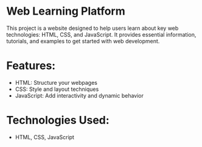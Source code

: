 # Web Learning Platform
This project is a website designed to help users learn about key web technologies: HTML, CSS, and JavaScript. It provides essential information, tutorials, and examples to get started with web development.

# Features:
  - HTML: Structure your webpages
  - CSS: Style and layout techniques
  - JavaScript: Add interactivity and dynamic behavior


# Technologies Used:
  - HTML, CSS, JavaScript
